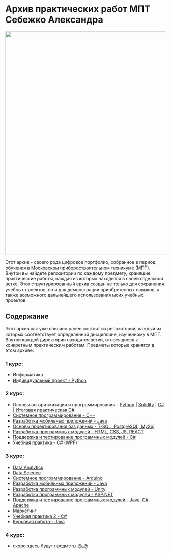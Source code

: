 # Архив практических работ МПТ Себежко Александра

<div align="center">
  <img src="https://github.com/user-attachments/assets/1f1fc6e7-c439-4728-9fff-2617be96043b" width="700">
</div>

Этот архив - своего рода цифровое портфолио, собранное в период обучения в Московском приборостроительном техникуме (МПТ). Внутри вы найдете репозитории по каждому предмету, хранящие практические работы, каждая из которых находится в своей отдельной ветке. Этот структурированный архив создан не только для сохранения учебных проектов, но и для демонстрации приобретенных навыков, а также возможного дальнейшего использования моих учебных проектов.

## Содержание

Этот архив как уже описано ранее состоит из репозиторий, каждый из которых соответствует определенной дисциплине, изученному в МПТ. Внутри каждой директории находятся ветки, относящиеся к конкретным практическим работам. Предметы которые хранятся в этом архиве:

### 1 курс:
* Информатика
* [Индивидуальный проект - Python](https://github.com/Archive-of-practical-work-for-the-MPT/Visual-list-of-books-app)
### 2 курс:
* Основы алгоритмизации и программирования - [Python](https://github.com/Archive-of-practical-work-for-the-MPT/Homework-Python) | [Solidity](https://github.com/Archive-of-practical-work-for-the-MPT/Homework-Solidity) | [C#](https://github.com/Archive-of-practical-work-for-the-MPT/Homework-C-Sharp) | [Итоговая практическая C#](https://github.com/Archive-of-practical-work-for-the-MPT/EMIAS)
* [Системное программирование - C++](https://github.com/Archive-of-practical-work-for-the-MPT/Homework-C-Plus-Plus)
* [Разработка мобильных приложений - Java](https://github.com/Archive-of-practical-work-for-the-MPT/Homework-Java)
* [Основы проектирования баз данных - T-SQL, PostgreSQL, MySql](https://github.com/Archive-of-practical-work-for-the-MPT/Homework-SQL)
* [Разработка программных модулей - HTML, CSS, JS, REACT](https://github.com/Archive-of-practical-work-for-the-MPT/Homework-WEB)
* [Поддержка и тестирование программных модулей - C#](https://github.com/Archive-of-practical-work-for-the-MPT/Homework-Tests)
* [Учебная практика - С# (WPF)](https://github.com/Archive-of-practical-work-for-the-MPT/Industrial-Practic-C-Sharp)
### 3 курс:
* [Data Analytics](https://github.com/Archive-of-practical-work-for-the-MPT/Homework-Data-Analytics)
* [Data Science](https://github.com/Archive-of-practical-work-for-the-MPT/Homework-Data-Science)
* [Системное программирование - Arduino](https://github.com/Archive-of-practical-work-for-the-MPT/Homework-Arduino)
* [Разработка мобильных приложений - Java](https://github.com/Archive-of-practical-work-for-the-MPT/Homework-Java)
* [Разработка программных модулей - Unity](https://github.com/Archive-of-practical-work-for-the-MPT/Homework-Unity)
* [Разработка программных модулей - ASP.NET](https://github.com/Archive-of-practical-work-for-the-MPT/Homework-ASP)
* [Поддержка и тестирование программных модулей - Java, C#, Apache](https://github.com/Archive-of-practical-work-for-the-MPT/Homework-Tests)
* [Маркетинг](https://github.com/Archive-of-practical-work-for-the-MPT/Marketing)
* [Учебная практика 2 - C#](https://github.com/Archive-of-practical-work-for-the-MPT/ISART)
* [Курсовая работа - Java](https://github.com/Archive-of-practical-work-for-the-MPT/RaterTune)
### 4 курс:
* скоро здесь будут предметы @_@
